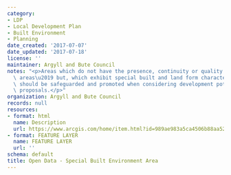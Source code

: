 ```yaml
---
category:
- LDP
- Local Development Plan
- Built Environment
- Planning
date_created: '2017-07-07'
date_updated: '2017-07-18'
license: ''
maintainer: Argyll and Bute Council
notes: "<p>Areas which do not have the presence, continuity or quality of \u2018conservation\
  \ areas\u2019 but, which exhibit special built and land form characteristics which\
  \ should be safeguarded and promoted when considering development potential and\
  \ proposals.</p>"
organization: Argyll and Bute Council
records: null
resources:
- format: html
  name: Description
  url: https://www.arcgis.com/home/item.html?id=989ae983a5ca4506b88aa52e9e92732c
- format: FEATURE LAYER
  name: FEATURE LAYER
  url: ''
schema: default
title: Open Data - Special Built Environment Area
---
```

